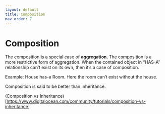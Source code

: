 ```yaml
---
layout: default
title: Composition
nav_order: 7
---
```

# Composition
The composition is a special case of **aggregation**. The composition is a more restrictive form of aggregation. When the contained object in “HAS-A” relationship can’t exist on its own, then it’s a case of composition. 

Example: House has-a Room. Here the room can’t exist without the house. 

Composition is said to be better than inheritance.

(Composition vs Inheritance)[https://www.digitalocean.com/community/tutorials/composition-vs-inheritance]


